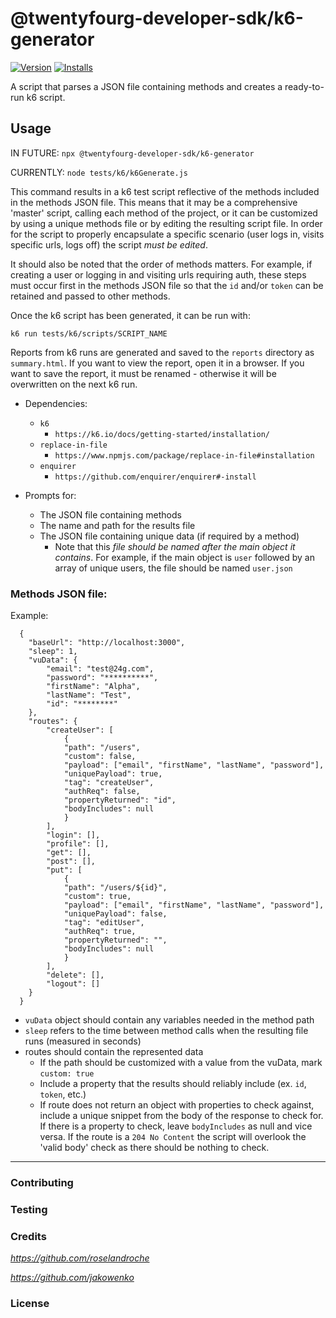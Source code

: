 # @twentyfourg-developer-sdk/k6-generator

[![Version](https://flat.badgen.net/npm/v/@twentyfourg-developer-sdk/k6-generator)](https://github.com/twentyfourg/developer-sdk/releases) [![Installs](https://flat.badgen.net/npm/dt/@twentyfourg-developer-sdk/k6-generator)](https://www.npmjs.com/package/@twentyfourg-developer-sdk/k6-generator)

A script that parses a JSON file containing methods and creates a ready-to-run k6 script.

## Usage

IN FUTURE: `npx @twentyfourg-developer-sdk/k6-generator`

CURRENTLY: `node tests/k6/k6Generate.js`

This command results in a k6 test script reflective of the methods included in the methods JSON file. This means that it may be a comprehensive 'master' script, calling each method of the project, or it can be customized by using a unique methods file or by editing the resulting script file. In order for the script to properly encapsulate a specific scenario (user logs in, visits specific urls, logs off) the script _must be edited_.

It should also be noted that the order of methods matters. For example, if creating a user or logging in and visiting urls requiring auth, these steps must occur first in the methods JSON file so that the `id` and/or `token` can be retained and passed to other methods.

Once the k6 script has been generated, it can be run with:

`k6 run tests/k6/scripts/SCRIPT_NAME`

Reports from k6 runs are generated and saved to the `reports` directory as `summary.html`. If you want to view the report, open it in a browser. If you want to save the report, it must be renamed - otherwise it will be overwritten on the next k6 run.

- Dependencies:

  - `k6`
    - `https://k6.io/docs/getting-started/installation/`
  - `replace-in-file`
    - `https://www.npmjs.com/package/replace-in-file#installation`
  - `enquirer`
    - `https://github.com/enquirer/enquirer#-install`

- Prompts for:

  - The JSON file containing methods
  - The name and path for the results file
  - The JSON file containing unique data (if required by a method)
    - Note that this _file should be named after the main object it contains_. For example, if the main object is `user` followed by an array of unique users, the file should be named `user.json`

### **Methods** JSON file:

Example:

```
  {
    "baseUrl": "http://localhost:3000",
    "sleep": 1,
    "vuData": {
        "email": "test@24g.com",
        "password": "**********",
        "firstName": "Alpha",
        "lastName": "Test",
        "id": "********"
    },
    "routes": {
        "createUser": [
            {
            "path": "/users",
            "custom": false,
            "payload": ["email", "firstName", "lastName", "password"],
            "uniquePayload": true,
            "tag": "createUser",
            "authReq": false,
            "propertyReturned": "id",
            "bodyIncludes": null
            }
        ],
        "login": [],
        "profile": [],
        "get": [],
        "post": [],
        "put": [
            {
            "path": "/users/${id}",
            "custom": true,
            "payload": ["email", "firstName", "lastName", "password"],
            "uniquePayload": false,
            "tag": "editUser",
            "authReq": true,
            "propertyReturned": "",
            "bodyIncludes": null
            }
        ],
        "delete": [],
        "logout": []
    }
  }
```

- `vuData` object should contain any variables needed in the method path
- `sleep` refers to the time between method calls when the resulting file runs (measured in seconds)
- routes should contain the represented data
  - If the path should be customized with a value from the vuData, mark `custom: true`
  - Include a property that the results should reliably include (ex. `id`, `token`, etc.)
  - If route does not return an object with properties to check against, include a unique snippet from the body of the response to check for. If there is a property to check, leave `bodyIncludes` as null and vice versa. If the route is a `204 No Content` the script will overlook the 'valid body' check as there should be nothing to check.

---

### Contributing

### Testing

### Credits

*https://github.com/roselandroche*

*https://github.com/jakowenko*

### License
